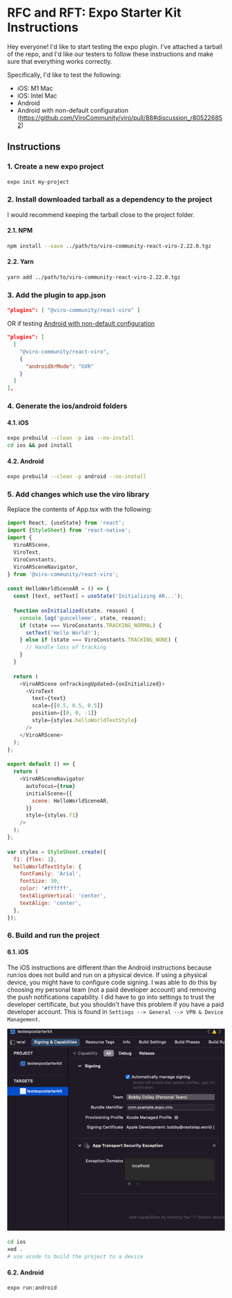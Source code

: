 # RFC and RFT: Expo Starter Kit Instructions

Hey everyone! I'd like to start testing the expo plugin. I've attached a tarball of the repo, and I'd like our testers to follow these instructions and make sure that everything works correctly.

Specifically, I'd like to test the following:

- iOS: M1 Mac
- iOS: Intel Mac
- Android
- Android with non-default configuration (https://github.com/ViroCommunity/viro/pull/88#discussion_r805226852)

## Instructions

### 1. Create a new expo project

```bash
expo init my-project
```

### 2. Install downloaded tarball as a dependency to the project

I would recommend keeping the tarball close to the project folder.

#### 2.1. NPM

```bash
npm install --save ../path/to/viro-community-react-viro-2.22.0.tgz
```

#### 2.2. Yarn

```bash
yarn add ../path/to/viro-community-react-viro-2.22.0.tgz
```

### 3. Add the plugin to app.json

```json
"plugins": [ "@viro-community/react-viro" ]
```

OR if testing [Android with non-default configuration](https://github.com/ViroCommunity/viro/pull/88#discussion_r805226852)

```json
"plugins": [
  [
    "@viro-community/react-viro",
    {
      "androidXrMode": "GVR"
    }
  ]
],
```

### 4. Generate the ios/android folders

#### 4.1. iOS

```bash
expo prebuild --clean -p ios --no-install
cd ios && pod install
```

#### 4.2. Android

```bash
expo prebuild --clean -p android --no-install
```

### 5. Add changes which use the viro library

Replace the contents of App.tsx with the following:

```js
import React, {useState} from 'react';
import {StyleSheet} from 'react-native';
import {
  ViroARScene,
  ViroText,
  ViroConstants,
  ViroARSceneNavigator,
} from '@viro-community/react-viro';

const HelloWorldSceneAR = () => {
  const [text, setText] = useState('Initializing AR...');

  function onInitialized(state, reason) {
    console.log('guncelleme', state, reason);
    if (state === ViroConstants.TRACKING_NORMAL) {
      setText('Hello World!');
    } else if (state === ViroConstants.TRACKING_NONE) {
      // Handle loss of tracking
    }
  }

  return (
    <ViroARScene onTrackingUpdated={onInitialized}>
      <ViroText
        text={text}
        scale={[0.5, 0.5, 0.5]}
        position={[0, 0, -1]}
        style={styles.helloWorldTextStyle}
      />
    </ViroARScene>
  );
};

export default () => {
  return (
    <ViroARSceneNavigator
      autofocus={true}
      initialScene={{
        scene: HelloWorldSceneAR,
      }}
      style={styles.f1}
    />
  );
};

var styles = StyleSheet.create({
  f1: {flex: 1},
  helloWorldTextStyle: {
    fontFamily: 'Arial',
    fontSize: 30,
    color: '#ffffff',
    textAlignVertical: 'center',
    textAlign: 'center',
  },
});

```

### 6. Build and run the project

#### 6.1. iOS

The iOS instructions are different than the Android instructions because run:ios does not build and run on a physical device. If using a physical device, you might have to configure code signing. I was able to do this by choosing my personal team (not a paid developer account) and removing the push notifications capability. I did have to go into settings to trust the developer certificate, but you shouldn't have this problem if you have a paid developer account. This is found in `Settings --> General --> VPN & Device Management`.

![Screenshot](/img//blog/expo.png)

```bash
cd ios
xed .
# use xcode to build the project to a device
```

#### 6.2. Android

```bash
expo run:android
```
